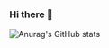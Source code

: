 ### Hi there 👋

![Anurag's GitHub stats](https://github-readme-stats.vercel.app/api?username=DoctorZulu&show_icons=true&theme=radical)

<!--
**DoctorZulu/DoctorZulu** is a ✨ _special_ ✨ repository because its `README.md` (this file) appears on your GitHub profile.

Here are some ideas to get you started:

- 🔭 I’m currently working on ...
- 🌱 I’m currently learning ...
- 👯 I’m looking to collaborate on ...
- 🤔 I’m looking for help with ...
- 💬 Ask me about ...
- 📫 How to reach me: ...
- 😄 Pronouns: ...
- ⚡ Fun fact: ...
-->
